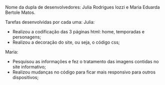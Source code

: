 Nome da dupla de desenvolvedores: Julia Rodrigues Iozzi e Maria Eduarda Bertole Matos.

Tarefas desenvolvidas por cada uma:
Julia:
- Realizou a codificação das 3 páginas html: home, temporadas e personagens;
- Realizou a decoração do site, ou seja, o código css;

Maria: 
- Pesquisou as informações e fez o tratamento das imagens contidas no site informativo;
- Realizou mudanças no código para ficar mais responsivo para outros dispositivos;

